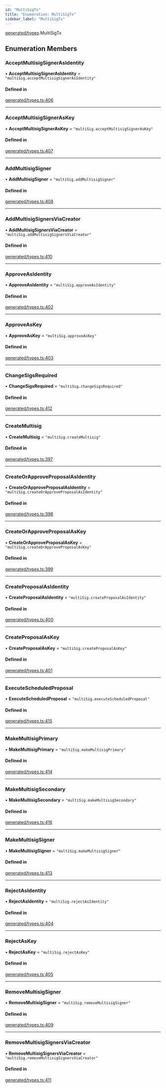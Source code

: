 ```yaml
---
id: "MultiSigTx"
title: "Enumeration: MultiSigTx"
sidebar_label: "MultiSigTx"
---
```


[generated/types](../../../../modules/Generated/Types/Types.md).MultiSigTx

## Enumeration Members

### AcceptMultisigSignerAsIdentity

• **AcceptMultisigSignerAsIdentity** = ``"multiSig.acceptMultisigSignerAsIdentity"``

#### Defined in

[generated/types.ts:406](https://github.com/PolymeshAssociation/polymesh-sdk/blob/95e180d2/src/generated/types.ts#L406)

___

### AcceptMultisigSignerAsKey

• **AcceptMultisigSignerAsKey** = ``"multiSig.acceptMultisigSignerAsKey"``

#### Defined in

[generated/types.ts:407](https://github.com/PolymeshAssociation/polymesh-sdk/blob/95e180d2/src/generated/types.ts#L407)

___

### AddMultisigSigner

• **AddMultisigSigner** = ``"multiSig.addMultisigSigner"``

#### Defined in

[generated/types.ts:408](https://github.com/PolymeshAssociation/polymesh-sdk/blob/95e180d2/src/generated/types.ts#L408)

___

### AddMultisigSignersViaCreator

• **AddMultisigSignersViaCreator** = ``"multiSig.addMultisigSignersViaCreator"``

#### Defined in

[generated/types.ts:410](https://github.com/PolymeshAssociation/polymesh-sdk/blob/95e180d2/src/generated/types.ts#L410)

___

### ApproveAsIdentity

• **ApproveAsIdentity** = ``"multiSig.approveAsIdentity"``

#### Defined in

[generated/types.ts:402](https://github.com/PolymeshAssociation/polymesh-sdk/blob/95e180d2/src/generated/types.ts#L402)

___

### ApproveAsKey

• **ApproveAsKey** = ``"multiSig.approveAsKey"``

#### Defined in

[generated/types.ts:403](https://github.com/PolymeshAssociation/polymesh-sdk/blob/95e180d2/src/generated/types.ts#L403)

___

### ChangeSigsRequired

• **ChangeSigsRequired** = ``"multiSig.changeSigsRequired"``

#### Defined in

[generated/types.ts:412](https://github.com/PolymeshAssociation/polymesh-sdk/blob/95e180d2/src/generated/types.ts#L412)

___

### CreateMultisig

• **CreateMultisig** = ``"multiSig.createMultisig"``

#### Defined in

[generated/types.ts:397](https://github.com/PolymeshAssociation/polymesh-sdk/blob/95e180d2/src/generated/types.ts#L397)

___

### CreateOrApproveProposalAsIdentity

• **CreateOrApproveProposalAsIdentity** = ``"multiSig.createOrApproveProposalAsIdentity"``

#### Defined in

[generated/types.ts:398](https://github.com/PolymeshAssociation/polymesh-sdk/blob/95e180d2/src/generated/types.ts#L398)

___

### CreateOrApproveProposalAsKey

• **CreateOrApproveProposalAsKey** = ``"multiSig.createOrApproveProposalAsKey"``

#### Defined in

[generated/types.ts:399](https://github.com/PolymeshAssociation/polymesh-sdk/blob/95e180d2/src/generated/types.ts#L399)

___

### CreateProposalAsIdentity

• **CreateProposalAsIdentity** = ``"multiSig.createProposalAsIdentity"``

#### Defined in

[generated/types.ts:400](https://github.com/PolymeshAssociation/polymesh-sdk/blob/95e180d2/src/generated/types.ts#L400)

___

### CreateProposalAsKey

• **CreateProposalAsKey** = ``"multiSig.createProposalAsKey"``

#### Defined in

[generated/types.ts:401](https://github.com/PolymeshAssociation/polymesh-sdk/blob/95e180d2/src/generated/types.ts#L401)

___

### ExecuteScheduledProposal

• **ExecuteScheduledProposal** = ``"multiSig.executeScheduledProposal"``

#### Defined in

[generated/types.ts:415](https://github.com/PolymeshAssociation/polymesh-sdk/blob/95e180d2/src/generated/types.ts#L415)

___

### MakeMultisigPrimary

• **MakeMultisigPrimary** = ``"multiSig.makeMultisigPrimary"``

#### Defined in

[generated/types.ts:414](https://github.com/PolymeshAssociation/polymesh-sdk/blob/95e180d2/src/generated/types.ts#L414)

___

### MakeMultisigSecondary

• **MakeMultisigSecondary** = ``"multiSig.makeMultisigSecondary"``

#### Defined in

[generated/types.ts:416](https://github.com/PolymeshAssociation/polymesh-sdk/blob/95e180d2/src/generated/types.ts#L416)

___

### MakeMultisigSigner

• **MakeMultisigSigner** = ``"multiSig.makeMultisigSigner"``

#### Defined in

[generated/types.ts:413](https://github.com/PolymeshAssociation/polymesh-sdk/blob/95e180d2/src/generated/types.ts#L413)

___

### RejectAsIdentity

• **RejectAsIdentity** = ``"multiSig.rejectAsIdentity"``

#### Defined in

[generated/types.ts:404](https://github.com/PolymeshAssociation/polymesh-sdk/blob/95e180d2/src/generated/types.ts#L404)

___

### RejectAsKey

• **RejectAsKey** = ``"multiSig.rejectAsKey"``

#### Defined in

[generated/types.ts:405](https://github.com/PolymeshAssociation/polymesh-sdk/blob/95e180d2/src/generated/types.ts#L405)

___

### RemoveMultisigSigner

• **RemoveMultisigSigner** = ``"multiSig.removeMultisigSigner"``

#### Defined in

[generated/types.ts:409](https://github.com/PolymeshAssociation/polymesh-sdk/blob/95e180d2/src/generated/types.ts#L409)

___

### RemoveMultisigSignersViaCreator

• **RemoveMultisigSignersViaCreator** = ``"multiSig.removeMultisigSignersViaCreator"``

#### Defined in

[generated/types.ts:411](https://github.com/PolymeshAssociation/polymesh-sdk/blob/95e180d2/src/generated/types.ts#L411)
